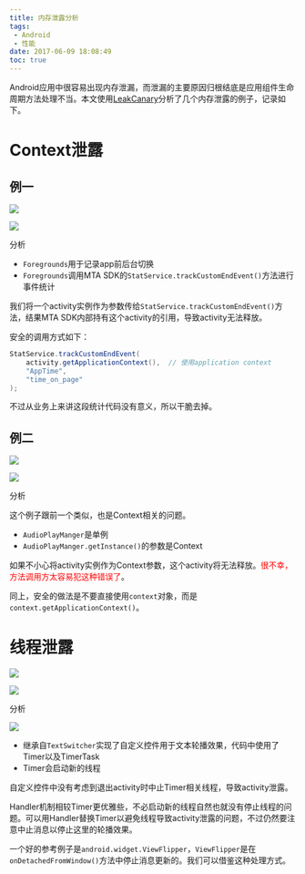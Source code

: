 ```yaml
---
title: 内存泄露分析
tags:
 - Android
 - 性能 
date: 2017-06-09 18:08:49
toc: true
---
```


Android应用中很容易出现内存泄漏，而泄漏的主要原因归根结底是应用组件生命周期方法处理不当。本文使用[LeakCanary](https://github.com/square/leakcanary)分析了几个内存泄露的例子，记录如下。
<!-- more -->

# Context泄露
## 例一
![](case_1.jpg)

![](case_1_code.jpg)

分析

+ `Foregrounds`用于记录app前后台切换
+ `Foregrounds`调用MTA SDK的`StatService.trackCustomEndEvent()`方法进行事件统计

我们将一个activity实例作为参数传给`StatService.trackCustomEndEvent()`方法，结果MTA SDK内部持有这个activity的引用，导致activity无法释放。

安全的调用方式如下：

```java
StatService.trackCustomEndEvent(
    activity.getApplicationContext(),  // 使用application context
    "AppTime", 
    "time_on_page"
);
```

不过从业务上来讲这段统计代码没有意义，所以干脆去掉。

## 例二
![](case_2.jpg)

![](case_2_code.jpg)

分析

这个例子跟前一个类似，也是Context相关的问题。

+ `AudioPlayManger`是单例
+ `AudioPlayManger.getInstance()`的参数是Context

如果不小心将activity实例作为Context参数，这个activity将无法释放。<font color="red">很不幸，方法调用方太容易犯这种错误了</font>。

同上，安全的做法是不要直接使用`context`对象，而是`context.getApplicationContext()`。

# 线程泄露

![](case_3.jpg)

![](case_3_code.jpg)

分析

![](case_3.2.gif)

+ 继承自`TextSwitcher`实现了自定义控件用于文本轮播效果，代码中使用了Timer以及TimerTask
+ Timer会启动新的线程

自定义控件中没有考虑到退出activity时中止Timer相关线程，导致activity泄露。

Handler机制相较Timer更优雅些，不必启动新的线程自然也就没有停止线程的问题。可以用Handler替换Timer以避免线程导致activity泄露的问题，不过仍然要注意中止消息以停止这里的轮播效果。

一个好的参考例子是`android.widget.ViewFlipper`，`ViewFlipper`是在`onDetachedFromWindow()`方法中停止消息更新的。我们可以借鉴这种处理方式。

